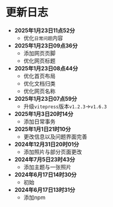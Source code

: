 # 更新日志

- **2025年1月23日11点52分**
    - 优化`日常问题`内容
- **2025年1月23日09点36分**
    - 添加网页页脚
    - 优化网页标题
- **2025年1月23日08点44分**
    - 优化首页布局
    - 优化文档归类
    - 优化网页名称
- **2025年1月23日07点59分**
    - 升级`vitepress`版本`v1.2.3`->`v1.6.3`
- **2025年1月3日20时14分**
    - 添加日常事务
- **2025年1月1日21时10分**
    - 更改信息以及问题界面完善
- **2024年12月31日20时01分**
    - 添加照片与部分页面更改
- **2024年7月5日23时43分**
    - 添加主题与一张照片
- **2024年6月17日14时30分**
    - 初始 
- **2024年6月17日13时31分**
    - 添加npm